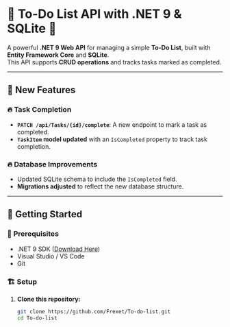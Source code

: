# 📝 To-Do List API with .NET 9 & SQLite 🚀

A powerful **.NET 9 Web API** for managing a simple **To-Do List**, built with **Entity Framework Core** and **SQLite**.  
This API supports **CRUD operations** and tracks tasks marked as completed.

---

## 📌 **New Features**
### 🔥 **Task Completion**
- **`PATCH /api/Tasks/{id}/complete`**: A new endpoint to mark a task as completed.
- **`TaskItem` model updated** with an `IsCompleted` property to track task completion.

### 🔥 **Database Improvements**
- Updated SQLite schema to include the `IsCompleted` field.
- **Migrations adjusted** to reflect the new database structure.

---

## 🚀 **Getting Started**

### 🔧 **Prerequisites**
- .NET 9 SDK ([Download Here](https://dotnet.microsoft.com/download/dotnet/9.0))
- Visual Studio / VS Code
- Git

### 🏗 **Setup**
1. **Clone this repository:**
   ```sh
   git clone https://github.com/Frexet/To-do-list.git
   cd To-do-list